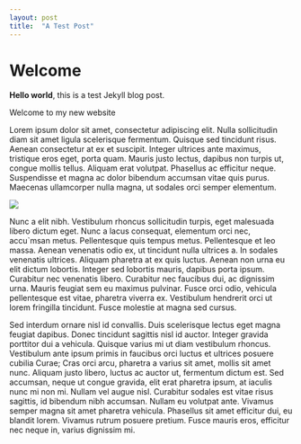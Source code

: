 ```yaml
---
layout: post
title:  "A Test Post"
---
```


# Welcome

**Hello world**, this is a test Jekyll blog post.

Welcome to my new website 

Lorem ipsum dolor sit amet, consectetur adipiscing elit. Nulla sollicitudin diam sit amet ligula scelerisque fermentum. Quisque sed tincidunt risus. Aenean consectetur at ex et suscipit. Integer ultrices ante maximus, tristique eros eget, porta quam. Mauris justo lectus, dapibus non turpis ut, congue mollis tellus. Aliquam erat volutpat. Phasellus ac efficitur neque. Suspendisse et magna ac dolor bibendum accumsan vitae quis purus. Maecenas ullamcorper nulla magna, ut sodales orci semper elementum.

<img src="https://picsum.photos/600/400/?image=1074"/>

Nunc a elit nibh. Vestibulum rhoncus sollicitudin turpis, eget malesuada libero dictum eget. Nunc a lacus consequat, elementum orci nec, accu`msan metus. Pellentesque quis tempus metus. Pellentesque et leo massa. Aenean venenatis odio ex, ut tincidunt nulla ultrices a. In sodales venenatis ultrices. Aliquam pharetra at ex quis luctus. Aenean non urna eu elit dictum lobortis. Integer sed lobortis mauris, dapibus porta ipsum. Curabitur nec venenatis libero. Curabitur nec faucibus dui, ac dignissim urna. Mauris feugiat sem eu maximus pulvinar. Fusce orci odio, vehicula pellentesque est vitae, pharetra viverra ex. Vestibulum hendrerit orci ut lorem fringilla tincidunt. Fusce molestie at magna sed cursus.

Sed interdum ornare nisl id convallis. Duis scelerisque lectus eget magna feugiat dapibus. Donec tincidunt sagittis nisl id auctor. Integer gravida porttitor dui a vehicula. Quisque varius mi ut diam vestibulum rhoncus. Vestibulum ante ipsum primis in faucibus orci luctus et ultrices posuere cubilia Curae; Cras orci arcu, pharetra a varius sit amet, mollis sit amet nunc. Aliquam justo libero, luctus ac auctor ut, fermentum dictum est. Sed accumsan, neque ut congue gravida, elit erat pharetra ipsum, at iaculis nunc mi non mi. Nullam vel augue nisl. Curabitur sodales est vitae risus sagittis, id bibendum nibh accumsan. Nullam eu volutpat ante. Vivamus semper magna sit amet pharetra vehicula. Phasellus sit amet efficitur dui, eu blandit lorem. Vivamus rutrum posuere pretium. Fusce mauris eros, efficitur nec neque in, varius dignissim mi.